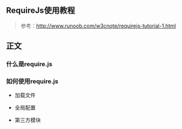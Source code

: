 
## RequireJs使用教程
> 参考：http://www.runoob.com/w3cnote/requirejs-tutorial-1.html

## 正文
### 什么是require.js


### 如何使用require.js

- 加载文件


- 全局配置


- 第三方模块



